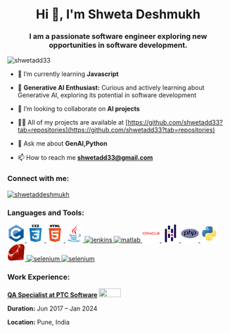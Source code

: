 <h1 align="center">Hi 👋, I'm Shweta Deshmukh</h1>
<h3 align="center">I am a passionate software engineer exploring new opportunities in software development.</h3>

<p align="left"> <img src="https://komarev.com/ghpvc/?username=shwetadd33&label=Profile%20views&color=0e75b6&style=flat" alt="shwetadd33" /> </p>

- 🌱 I’m currently learning **Javascript**
  
- 🌱 **Generative AI Enthusiast:** Curious and actively learning about Generative AI, exploring its potential in software development
  
- 👯 I’m looking to collaborate on **AI projects**

- 👨‍💻 All of my projects are available at [https://github.com/shwetadd33?tab=repositories](https://github.com/shwetadd33?tab=repositories)

- 💬 Ask me about **GenAI,Python**

- 📫 How to reach me **shwetadd33@gmail.com**

<h3 align="left">Connect with me:</h3>
<p align="left">
<a href="https://linkedin.com/in/shwetaddeshmukh" target="blank"><img align="center" src="https://raw.githubusercontent.com/rahuldkjain/github-profile-readme-generator/master/src/images/icons/Social/linked-in-alt.svg" alt="shwetaddeshmukh" height="30" width="40" /></a>
</p>

<h3 align="left">Languages and Tools:</h3>
<p align="left"> <a href="https://www.cprogramming.com/" target="_blank" rel="noreferrer"> <img src="https://raw.githubusercontent.com/devicons/devicon/master/icons/c/c-original.svg" alt="c" width="40" height="40"/> </a> <a href="https://www.w3schools.com/css/" target="_blank" rel="noreferrer"> <img src="https://raw.githubusercontent.com/devicons/devicon/master/icons/css3/css3-original-wordmark.svg" alt="css3" width="40" height="40"/> </a> <a href="https://www.w3.org/html/" target="_blank" rel="noreferrer"> <img src="https://raw.githubusercontent.com/devicons/devicon/master/icons/html5/html5-original-wordmark.svg" alt="html5" width="40" height="40"/> </a> <a href="https://www.java.com" target="_blank" rel="noreferrer"> <img src="https://raw.githubusercontent.com/devicons/devicon/master/icons/java/java-original.svg" alt="java" width="40" height="40"/> </a> <a href="https://www.jenkins.io" target="_blank" rel="noreferrer"> <img src="https://www.vectorlogo.zone/logos/jenkins/jenkins-icon.svg" alt="jenkins" width="40" height="40"/> </a> <a href="https://www.mathworks.com/" target="_blank" rel="noreferrer"> <img src="https://upload.wikimedia.org/wikipedia/commons/2/21/Matlab_Logo.png" alt="matlab" width="40" height="40"/> </a> <a href="https://www.oracle.com/" target="_blank" rel="noreferrer"> <img src="https://raw.githubusercontent.com/devicons/devicon/master/icons/oracle/oracle-original.svg" alt="oracle" width="40" height="40"/> </a> <a href="https://pandas.pydata.org/" target="_blank" rel="noreferrer"> <img src="https://raw.githubusercontent.com/devicons/devicon/2ae2a900d2f041da66e950e4d48052658d850630/icons/pandas/pandas-original.svg" alt="pandas" width="40" height="40"/> </a> <a href="https://www.php.net" target="_blank" rel="noreferrer"> <img src="https://raw.githubusercontent.com/devicons/devicon/master/icons/php/php-original.svg" alt="php" width="40" height="40"/> </a> <a href="https://www.python.org" target="_blank" rel="noreferrer"> <img src="https://raw.githubusercontent.com/devicons/devicon/master/icons/python/python-original.svg" alt="python" width="40" height="40"/> </a> <a href="https://www.ruby-lang.org/en/" target="_blank" rel="noreferrer"> <img src="https://raw.githubusercontent.com/devicons/devicon/master/icons/ruby/ruby-original.svg" alt="ruby" width="40" height="40"/> </a> <a href="https://www.selenium.dev" target="_blank" rel="noreferrer"> <img src="https://raw.githubusercontent.com/detain/svg-logos/780f25886640cef088af994181646db2f6b1a3f8/svg/selenium-logo.svg" alt="selenium" width="40" height="40"/> </a> <a href="https://docs.pytest.org/en/stable/" target="_blank" rel="noreferrer"> <img src="https://upload.wikimedia.org/wikipedia/commons/b/ba/Pytest_logo.svg" alt="selenium" width="40" height="40"/> </a> </p>

<h3 align="left">Work Experience:</h3>

<ins>**QA Specialist at PTC Software**</ins> <a href="https://www.ptc.com/" target="_blank" rel="noreferrer"> <img src="https://upload.wikimedia.org/wikipedia/commons/c/ca/PTC_New_Logo.png" width="50" height="20"/> </a> 

**Duration:** Jun 2017 – Jan 2024 

**Location:** Pune, India
